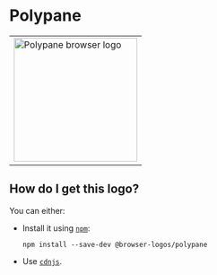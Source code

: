 # Polypane

<table>
    <tr height=230>
        <td>
            <a href="https://github.com/alrra/browser-logos/tree/master/src/polypane">
                <img width=220 src="https://raw.githubusercontent.com/alrra/browser-logos/master/src/polypane/polypane.svg?sanitize=true" alt="Polypane browser logo">
            </a>
        </td>
    </tr>
</table>

## How do I get this logo?

You can either:

* Install it using [`npm`][npm]:

  `npm install --save-dev @browser-logos/polypane`

* Use [`cdnjs`][cdnjs].

<!-- Link labels: -->

[cdnjs]: https://cdnjs.com/libraries/browser-logos
[npm]: https://www.npmjs.com/
